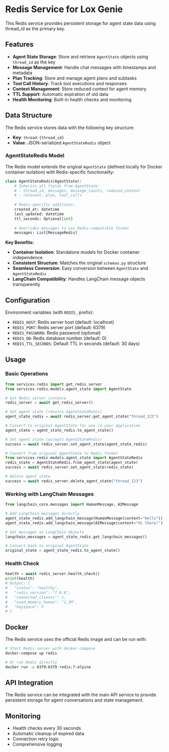# Redis Service for Lox Genie

This Redis service provides persistent storage for agent state data using thread_id as the primary key.

## Features

- **Agent State Storage**: Store and retrieve `AgentState` objects using `thread_id` as the key
- **Message Management**: Handle chat messages with timestamps and metadata
- **Plan Tracking**: Store and manage agent plans and subtasks
- **Tool Call History**: Track tool executions and responses
- **Context Management**: Store reduced context for agent memory
- **TTL Support**: Automatic expiration of old data
- **Health Monitoring**: Built-in health checks and monitoring

## Data Structure

The Redis service stores data with the following key structure:

- **Key**: `thread:{thread_id}`
- **Value**: JSON-serialized `AgentStateRedis` object

### AgentStateRedis Model

The Redis model extends the original `AgentState` (defined locally for Docker container isolation) with Redis-specific functionality:

```python
class AgentStateRedis(AgentState):
    # Inherits all fields from AgentState:
    # - thread_id, messages, message_counts, reduced_context
    # - relevant, plan, tool_calls
    
    # Redis-specific additions:
    created_at: datetime
    last_updated: datetime
    ttl_seconds: Optional[int]
    
    # Overrides messages to use Redis-compatible format
    messages: List[MessageRedis]
```

**Key Benefits:**

- **Container Isolation**: Standalone models for Docker container independence
- **Consistent Structure**: Matches the original `schemas.py` structure
- **Seamless Conversion**: Easy conversion between `AgentState` and `AgentStateRedis`
- **LangChain Compatibility**: Handles LangChain message objects transparently

## Configuration

Environment variables (with `REDIS_` prefix):

- `REDIS_HOST`: Redis server host (default: localhost)
- `REDIS_PORT`: Redis server port (default: 6379)
- `REDIS_PASSWORD`: Redis password (optional)
- `REDIS_DB`: Redis database number (default: 0)
- `REDIS_TTL_SECONDS`: Default TTL in seconds (default: 30 days)

## Usage

### Basic Operations

```python
from services.redis import get_redis_server
from services.redis.models.agent_state import AgentState

# Get Redis server instance
redis_server = await get_redis_server()

# Get agent state (returns AgentStateRedis)
agent_state_redis = await redis_server.get_agent_state("thread_123")

# Convert to original AgentState for use in your application
agent_state = agent_state_redis.to_agent_state()

# Set agent state (accepts AgentStateRedis)
success = await redis_server.set_agent_state(agent_state_redis)

# Convert from original AgentState to Redis format
from services.redis.models.agent_state import AgentStateRedis
redis_state = AgentStateRedis.from_agent_state(agent_state)
success = await redis_server.set_agent_state(redis_state)

# Delete agent state
success = await redis_server.delete_agent_state("thread_123")
```

### Working with LangChain Messages

```python
from langchain_core.messages import HumanMessage, AIMessage

# Add LangChain messages directly
agent_state_redis.add_langchain_message(HumanMessage(content="Hello"))
agent_state_redis.add_langchain_message(AIMessage(content="Hi there!"))

# Get messages as LangChain objects
langchain_messages = agent_state_redis.get_langchain_messages()

# Convert back to original AgentState
original_state = agent_state_redis.to_agent_state()
```

### Health Check

```python
health = await redis_server.health_check()
print(health)
# Output: {
#   "status": "healthy",
#   "redis_version": "7.0.0",
#   "connected_clients": 1,
#   "used_memory_human": "1.2M",
#   "keyspace": 5
# }
```

## Docker

The Redis service uses the official Redis image and can be run with:

```bash
# Start Redis server with docker-compose
docker-compose up redis

# Or run Redis directly
docker run -p 6379:6379 redis:7-alpine
```

## API Integration

The Redis service can be integrated with the main API service to provide persistent storage for agent conversations and state management.

## Monitoring

- Health checks every 30 seconds
- Automatic cleanup of expired data
- Connection retry logic
- Comprehensive logging
